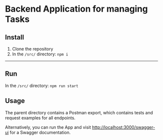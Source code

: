 # Backend Application for managing Tasks
## Install
1. Clone the repository
2. In the `/src/` directory:
```npm i```
- - -
## Run
In the `/src/` directory:
```npm run start```

## Usage
The parent directory contains a Postman export, which contains tests and request examples for all endpoints.

Alternatively, you can run the App and visit [http://localhost:3000/swagger-ui](http://localhost:3000/swagger-ui/) for a Swagger documentation.
